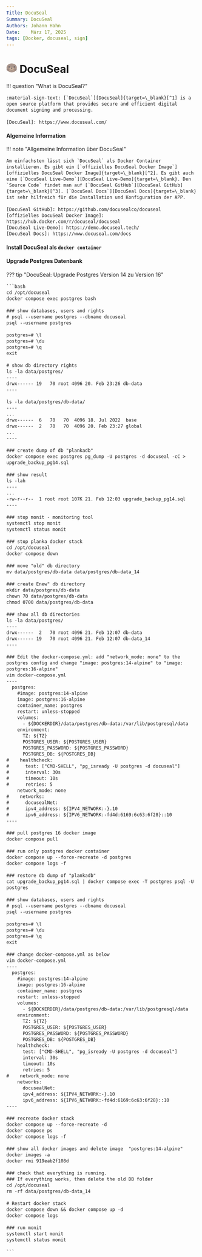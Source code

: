 ```yaml
---
Title: DocuSeal
Summary: DocuSeal
Authors: Johann Hahn
Date:    März 17, 2025
tags: [Docker, docuseal, sign]
---
```


# <img src="../../../assets/logos/docuseal.png" width="28" height="26" /> DocuSeal

!!! question "What is DocuSeal?"

    :material-sign-text: [`DocuSeal`][DocuSeal]{target=\_blank}[^1] is a open source platform that provides secure and efficient digital document signing and processing.

    [DocuSeal]: https://www.docuseal.com/

#### Algemeine Information

!!! note "Allgemeine Information über DocuSeal"

    Am einfachsten lässt sich `DocuSeal` als Docker Container installieren. Es gibt ein [`offizielles DocuSeal Docker Image`][offizielles DocuSeal Docker Image]{target=\_blank}[^2]. Es gibt auch eine [`DocuSeal Live-Demo`][DocuSeal Live-Demo]{target=\_blank}. Den `Source Code` findet man auf [`DocuSeal GitHub`][DocuSeal GitHub]{target=\_blank}[^3]. [`DocuSeal Docs`][DocuSeal Docs]{target=\_blank} ist sehr hilfreich für die Installation und Konfiguration der APP.

    [DocuSeal GitHub]: https://github.com/docusealco/docuseal
    [offizielles DocuSeal Docker Image]: https://hub.docker.com/r/docuseal/docuseal
    [DocuSeal Live-Demo]: https://demo.docuseal.tech/
    [DocuSeal Docs]: https://www.docuseal.com/docs


#### Install DocuSeal als `docker container`


#### Upgrade Postgres Datenbank

??? tip "DocuSeal: Upgrade Postgres Version 14 zu Version 16"

    ```bash
    cd /opt/docuseal
    docker compose exec postgres bash

    ### show databases, users and rights 
    # psql --username postgres --dbname docuseal
    psql --username postgres

    postgres=# \l
    postgres=# \du
    postgres=# \q
    exit

    # show db directory rights
    ls -la data/postgres/
    ----
    drwx------ 19   70 root 4096 20. Feb 23:26 db-data
    ----

    ls -la data/postgres/db-data/
    ----
    ...
    drwx------  6   70   70  4096 18. Jul 2022  base
    drwx------  2   70   70  4096 20. Feb 23:27 global
    ...
    ----

    ### create dump of db "plankadb"
    docker compose exec postgres pg_dump -U postgres -d docuseal -cC > upgrade_backup_pg14.sql

    ### show result
    ls -lah
    ----
    ...
    -rw-r--r--  1 root root 107K 21. Feb 12:03 upgrade_backup_pg14.sql
    ----

    ### stop monit - monitoring tool
    systemctl stop monit
    systemctl status monit

    ### stop planka docker stack
    cd /opt/docuseal
    docker compose down

    ### move "old" db directory
    mv data/postgres/db-data data/postgres/db-data_14

    ### create Enew" db directory
    mkdir data/postgres/db-data
    chown 70 data/postgres/db-data
    chmod 0700 data/postgres/db-data

    ### show all db directories
    ls -la data/postgres/
    ----
    drwx------  2   70 root 4096 21. Feb 12:07 db-data
    drwx------ 19   70 root 4096 21. Feb 12:07 db-data_14
    ----

    ### Edit the docker-compose.yml: add "network_mode: none" to the postgres config and change "image: postgres:14-alpine" to "image: postgres:16-alpine"
    vim docker-compose.yml
    ----
      postgres:
        #image: postgres:14-alpine
        image: postgres:16-alpine
        container_name: postgres
        restart: unless-stopped
        volumes:
          - ${DOCKERDIR}/data/postgres/db-data:/var/lib/postgresql/data
        environment:
          TZ: ${TZ}
          POSTGRES_USER: ${POSTGRES_USER}
          POSTGRES_PASSWORD: ${POSTGRES_PASSWORD}
          POSTGRES_DB: ${POSTGRES_DB}
    #    healthcheck:
    #      test: ["CMD-SHELL", "pg_isready -U postgres -d docuseal"]
    #      interval: 30s
    #      timeout: 10s
    #      retries: 5
        network_mode: none
    #    networks:
    #      docusealNet:
    #      ipv4_address: ${IPV4_NETWORK:-}.10
    #      ipv6_address: ${IPV6_NETWORK:-fd4d:6169:6c63:6f28}::10
    ----

    ### pull postgres 16 docker image
    docker compose pull

    ### run only postgres docker container
    docker compose up --force-recreate -d postgres
    docker compose logs -f

    ### restore db dump of "plankadb"
    cat upgrade_backup_pg14.sql | docker compose exec -T postgres psql -U postgres

    ### show databases, users and rights
    # psql --username postgres --dbname docuseal
    psql --username postgres

    postgres=# \l
    postgres=# \du
    postgres=# \q
    exit

    ### change docker-compose.yml as below
    vim docker-compose.yml
    ----
      postgres:
        #image: postgres:14-alpine
        image: postgres:16-alpine
        container_name: postgres
        restart: unless-stopped
        volumes:
          - ${DOCKERDIR}/data/postgres/db-data:/var/lib/postgresql/data
        environment:
          TZ: ${TZ}
          POSTGRES_USER: ${POSTGRES_USER}
          POSTGRES_PASSWORD: ${POSTGRES_PASSWORD}
          POSTGRES_DB: ${POSTGRES_DB}
        healthcheck:
          test: ["CMD-SHELL", "pg_isready -U postgres -d docuseal"]
          interval: 30s
          timeout: 10s
          retries: 5
    #    network_mode: none
        networks:
          docusealNet:
          ipv4_address: ${IPV4_NETWORK:-}.10
          ipv6_address: ${IPV6_NETWORK:-fd4d:6169:6c63:6f28}::10
    ----

    ### recreate docker stack
    docker compose up --force-recreate -d
    docker compose ps
    docker compose logs -f

    ### show all docker images and delete image  "postgres:14-alpine"
    docker images -a
    docker rmi 919eab2f108d

    ### check that everything is running.
    ### If everything works, then delete the old DB folder
    cd /opt/docuseal
    rm -rf data/postgres/db-data_14

    # Restart docker stack
    docker compose down && docker compose up -d
    docker compose logs

    ### run monit
    systemctl start monit
    systemctl status monit

    ```
[^1]: :material-sign-text: [DocuSeal Homepage](https://www.docuseal.com/){target=\_blank}
[^2]: :material-docker: [Docker Hub](https://hub.docker.com/r/docuseal/docuseal){target=\_blank}
[^3]: :material-github: [Github - Planka](https://github.com/docusealco/docuseal){target=\_blank}
